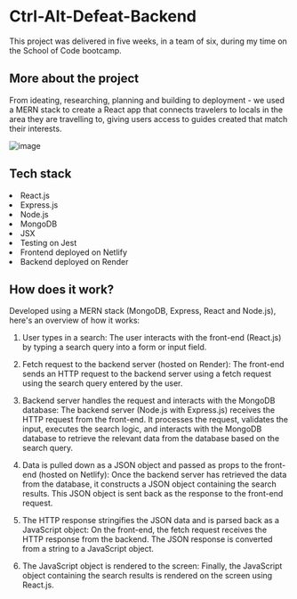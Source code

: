 # Ctrl-Alt-Defeat-Backend

This project was delivered in five weeks, in a team of six, during my time on the School of Code bootcamp.

<h2> More about the project </h2>
From ideating, researching, planning and building to deployment - we used a MERN stack to create a React app that connects travelers to locals in the area they are travelling to, giving users access to guides created that match their interests. <br>


![image](https://github.com/jo-on-github/Ctrl-Alt-Defeat-Backend/assets/125663254/3e1b013c-c40f-408a-87a0-01b89a1d7ec6)

<h2> Tech stack </h2>
<li>React.js</li>
<li>Express.js</li>
<li>Node.js</li>
<li>MongoDB</li>
<li>JSX</li>

<li>Testing on Jest</li>
<li>Frontend deployed on Netlify</li>
<li>Backend deployed on Render</li>


<h2> How does it work? </h2>
Developed using a MERN stack (MongoDB, Express, React and Node.js), here's an overview of how it works:

1. User types in a search:
The user interacts with the front-end (React.js) by typing a search query into a form or input field.

2. Fetch request to the backend server (hosted on Render):
The front-end sends an HTTP request to the backend server using a fetch request using the search query entered by the user.

3. Backend server handles the request and interacts with the MongoDB database:
The backend server (Node.js with Express.js) receives the HTTP request from the front-end. It processes the request, validates the input, executes the search logic, and interacts with the MongoDB database to retrieve the relevant data from the database based on the search query.

4. Data is pulled down as a JSON object and passed as props to the front-end (hosted on Netlify):
Once the backend server has retrieved the data from the database, it constructs a JSON object containing the search results. This JSON object is sent back as the response to the front-end request.

5. The HTTP response stringifies the JSON data and is parsed back as a JavaScript object:
On the front-end, the fetch request receives the HTTP response from the backend. The JSON response is converted from a string to a JavaScript object.

6. The JavaScript object is rendered to the screen:
Finally, the JavaScript object containing the search results is rendered on the screen using React.js.
